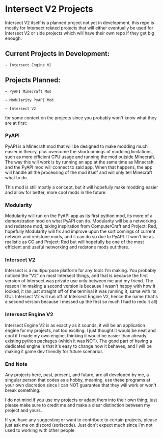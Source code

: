 <h1> Intersect V2 Projects </h1>

Intersect V2 itself is a planned project not yet in development, this repo is mostly for Intersect related projects that will either eventually be used for Intersect V2 or side projects which will have their own repo if they get big enough.

<h2>Current Projects in Development:</h2>

    ~ Intersect Engine V2
 
<h2>Projects Planned:</h2>


    ~ PyAPI Minecraft Mod

    ~ Modularity PyAPI Mod

    ~ Intersect V2


for some context on the projects since you probably won't know what they are at first:

<h3>PyAPI</h3> 

PyAPI is a Minecraft mod that will be designed to make modding much easier in theory,
plus overcome the shortcomings of modding limitations,
such as more efficient CPU usage and running the mod outside Minecraft.
The way this will work is by running an app at the same time as Minecraft and the PyAPI mod will connect to said app. 
When that happens, the app will handle all the processing of the mod itself and will only tell Minecraft what to do.

This mod is still mostly a concept,
but it will hopefully make modding easier and allow for better, more cool mods in the future.

<h3>Modularity</h3>

Modularity will run on the PyAPI app as its first python mod, its more of a demonstration mod on what PyAPI can do.
Modularity will be a networking and redstone mod, taking inspiration from ComputerCraft and Project:
Red, hopefully Modularity will fix and improve upon the sort comings of current network and redstone mods,
and it can do so due to PyAPI.
It won't be as realistic as CC and Project:
Red but will hopefully be one of the most efficient and useful networking and redstone mods out there.

<h3>Intersect V2</h3>

Intersect is a multipurpose platform for any tools I'm making. 
You probably noticed the "V2" on most Intersect things, 
and that is because the first version of Intersect was private use only between me and my friend.
The reason I'm making a second version is because I wasn't happy with how it looked,
it ran just straight off of the terminal it was running it, same with its GUI.
Intersect V2 will run off of Intersect Engine V2, hence the name
(that's a second version because I messed up the first so much I had to redo it all)

<h3> Intersect Engine V2</h3>

Intersect Engine V2 is as exactly as it sounds, it will be an application engine for my projects, not too exciting.
I just thought it would be neat and cool if I made my own engine,
thinking it would be easier than already existing python packages (which it was NOT).
The good part of having a dedicated engine is that it's easy to change how it behaves,
and I will be making it game dev friendly for future scenarios

<h3>End Note</h3>

Any projects here, past, present, and future, are all developed by me, a singular person that codes as a hobby,
meaning,
use these programs at your own discretion since I can NOT guarantee that they will work or won't break something.

I do not mind if you use my projects or adapt them into their own thing,
just please make sure to credit me and make a clear distinction between my project and yours.

If you have any suggesting or want to contribute to certain projects, please just ask me on discord (soriscode).
Just don't expect much since I'm not used to working with other people.